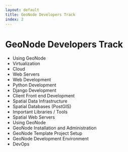 ```yaml
---
layout: default
title: GeoNode Developers Track 
index: 2
---
```


GeoNode Developers Track
========================

* Using GeoNode
* Virtualization
* Cloud
* Web Servers
* Web Development
* Python Development
* Django Development
* Client Front end Development
* Spatial Data Infrastructure
* Spatial Databases (PostGIS)
* Important Libraries / Tools
* Spatial Web Servers
* Using GeoNode
* GeoNode Installation and Administration
* GeoNode Template Project Setup
* GeoNode Development Environment
* DevOps
